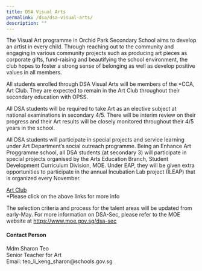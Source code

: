 ```yaml
---
title: DSA Visual Arts
permalink: /dsa/dsa-visual-arts/
description: ""
---
```

<p>The Visual Art programme in Orchid Park Secondary School aims to develop an artist in every child. Through reaching out to the community and engaging in various community projects such as producing art pieces as corporate gifts, fund-raising and beautifying the school environment, the club hopes to foster a strong sense of belonging as well as develop positive values in all members.&nbsp;</p>
<p>All students enrolled through DSA Visual Arts will be members of the *CCA, Art Club. They are expected to remain in the Art Club throughout their secondary education with OPSS.</p>
<p>All DSA students will be required to take Art as an elective subject at national examinations in secondary 4/5. There will be interim review on their progress and their Art results will be closely monitored throughout their 4/5 years in the school.&nbsp;</p>
<p>All DSA students will participate in special projects and service learning under Art Department’s social outreach programme. Being an Enhance Art Proggramme school, all DSA students (at secondary 3) will participate in special projects organised by the Arts Education Branch, Student Development Curriculum Division, MOE. Under EAP, they will be given extra opportunities to participate in the annual Incubation Lab project (ILEAP) that is organized every November.&nbsp;</p>
<p><a href="/learning-at-opss/ccas/visual-and-performing-arts/visual-art" target="_blank" rel="noopener">Art Club</a><br>*Please click on the above links for more info</p>

<p>The selection criteria and process for the talent areas will be updated from early-May. For more information on DSA-Sec, please refer to the MOE website at <a href="https://www.moe.gov.sg/dsa-sec">https://www.moe.gov.sg/dsa-sec</a></p>

<h4>Contact Person</h4>
<p>Mdm Sharon Teo<br>Senior Teacher for Art<br>Email: teo_li_keng_sharon@schools.gov.sg</p>
